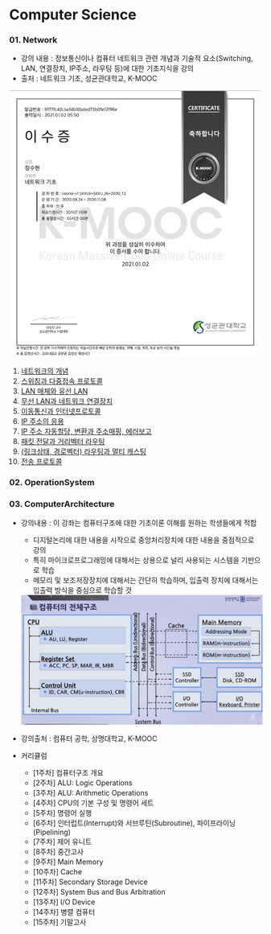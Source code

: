 # Computer Science

### 01. Network

- 강의 내용 :  정보통신이나 컴퓨터 네트워크 관련 개념과 기술적 요소(Switching, LAN, 연결장치, IP주소, 라우팅 등)에 대한 기초지식을 강의
- 출처 : 네트워크 기초, 성균관대학교, K-MOOC

<img src = "01 Network\image\certificate.png" width = "500">

1. [네트워크의 개념](https://github.com/suhyeon4820/CS/blob/master/01%20Network/01%20%EB%84%A4%ED%8A%B8%EC%9B%8C%ED%81%AC%EC%9D%98%20%EA%B0%9C%EB%85%90.md)
2. [스위칭과 다중접속 프로토콜](https://github.com/suhyeon4820/CS/blob/master/01%20Network/02%20%EC%8A%A4%EC%9C%84%EC%B9%AD%EA%B3%BC%20%EB%8B%A4%EC%A4%91%EC%A0%91%EC%86%8D%20%ED%94%84%EB%A1%9C%ED%86%A0%EC%BD%9C.md)
3. [LAN 매체와 유선 LAN](https://github.com/suhyeon4820/CS/blob/master/01%20Network/03%20LAN%20%EB%A7%A4%EC%B2%B4%EC%99%80%20%EC%9C%A0%EC%84%A0%20LAN.md)
4. [무선 LAN과 네트워크 연결장치](https://github.com/suhyeon4820/CS/blob/master/01%20Network/04%20%EB%AC%B4%EC%84%A0%20LAN%EA%B3%BC%20%EB%84%A4%ED%8A%B8%EC%9B%8C%ED%81%AC%20%EC%97%B0%EA%B2%B0%EC%9E%A5%EC%B9%98.md)
5. [이동통신과 인터넷프로토콜](https://github.com/suhyeon4820/CS/blob/master/01%20Network/05%20%EC%9D%B4%EB%8F%99%ED%86%B5%EC%8B%A0%EA%B3%BC%20%EC%9D%B8%ED%84%B0%EB%84%B7%ED%94%84%EB%A1%9C%ED%86%A0%EC%BD%9C.md)
6. [IP 주소의 응용](https://github.com/suhyeon4820/CS/blob/master/01%20Network/06%20IP%20%EC%A3%BC%EC%86%8C%EC%9D%98%20%EC%9D%91%EC%9A%A9.md)
7. [IP 주소 자동할당, 변환과 주소매핑, 에러보고](https://github.com/suhyeon4820/CS/blob/master/01%20Network/07%20IP%20%EC%A3%BC%EC%86%8C%20%EC%9E%90%EB%8F%99%ED%95%A0%EB%8B%B9%2C%20%EB%B3%80%ED%99%98%EA%B3%BC%20%EC%A3%BC%EC%86%8C%EB%A7%A4%ED%95%91%2C%20%EC%97%90%EB%9F%AC%EB%B3%B4%EA%B3%A0.md)
8. [패킷 전달과 거리벡터 라우팅](https://github.com/suhyeon4820/CS/blob/master/01%20Network/08%20%ED%8C%A8%ED%82%B7%20%EC%A0%84%EB%8B%AC%EA%B3%BC%20%EA%B1%B0%EB%A6%AC%EB%B2%A1%ED%84%B0%20%EB%9D%BC%EC%9A%B0%ED%8C%85.md)
9. [(링크상태, 경로벡터) 라우팅과 멀티 캐스팅](https://github.com/suhyeon4820/CS/blob/master/01%20Network/09%20(%EB%A7%81%ED%81%AC%EC%83%81%ED%83%9C%2C%20%EA%B2%BD%EB%A1%9C%EB%B2%A1%ED%84%B0)%20%EB%9D%BC%EC%9A%B0%ED%8C%85%EA%B3%BC%20%EB%A9%80%ED%8B%B0%20%EC%BA%90%EC%8A%A4%ED%8C%85.md)
10. [전송 프로토콜](https://github.com/suhyeon4820/CS/blob/master/01%20Network/10%20%EC%A0%84%EC%86%A1%20%ED%94%84%EB%A1%9C%ED%86%A0%EC%BD%9C.md)



### 02. OperationSystem





### 03. ComputerArchitecture

- 강의내용 : 이 강좌는 컴퓨터구조에 대한 기초이론 이해를 원하는 학생들에게 적합

  - 디지털논리에 대한 내용을 시작으로 중앙처리장치에 대한 내용을 중점적으로 강의
  - 특히 마이크로프로그래밍에 대해서는 상용으로 널리 사용되는 시스템을 기반으로 학습
  - 메모리 및 보조저장장치에 대해서는 간단히 학습하며, 입출력 장치에 대해서는 입출력 방식을 중심으로 학습할 것

  <img src = "03 Computer ARchitecture\ComputerArchitecture.png">

- 강의출처 : 컴퓨터 공학, 상명대학교, K-MOOC

- 커리큘럼

  - [1주차] 컴퓨터구조 개요 
  - [2주차] ALU: Logic Operations 
  - [3주차] ALU: Arithmetic Operations 
  - [4주차] CPU의 기본 구성 및 명령어 세트 
  - [5주차] 명령어 실행 
  - [6주차] 인터럽트(Interrupt)와 서브루틴(Subroutine), 파이프라이닝(Pipelining) 
  - [7주차] 제어 유니트 
  - [8주차] 중간고사 
  - [9주차] Main Memory
  - [10주차] Cache 
  - [11주차] Secondary Storage Device 
  - [12주차] System Bus and Bus Arbitration 
  - [13주차] I/O Device 
  - [14주차] 병렬 컴퓨터 
  - [15주차] 기말고사
